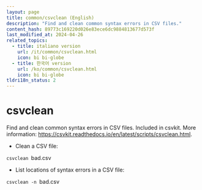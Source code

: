 ```yaml
---
layout: page
title: common/csvclean (English)
description: "Find and clean common syntax errors in CSV files."
content_hash: 89773c169220d026e83ece6dc9884813677d573f
last_modified_at: 2024-04-26
related_topics:
  - title: italiano version
    url: /it/common/csvclean.html
    icon: bi bi-globe
  - title: 한국어 version
    url: /ko/common/csvclean.html
    icon: bi bi-globe
tldri18n_status: 2
---
```

# csvclean

Find and clean common syntax errors in CSV files.
Included in csvkit.
More information: <https://csvkit.readthedocs.io/en/latest/scripts/csvclean.html>.

- Clean a CSV file:

`csvclean `<span class="tldr-var badge badge-pill bg-dark-lm bg-white-dm text-white-lm text-dark-dm font-weight-bold">bad.csv</span>

- List locations of syntax errors in a CSV file:

`csvclean -n `<span class="tldr-var badge badge-pill bg-dark-lm bg-white-dm text-white-lm text-dark-dm font-weight-bold">bad.csv</span>
